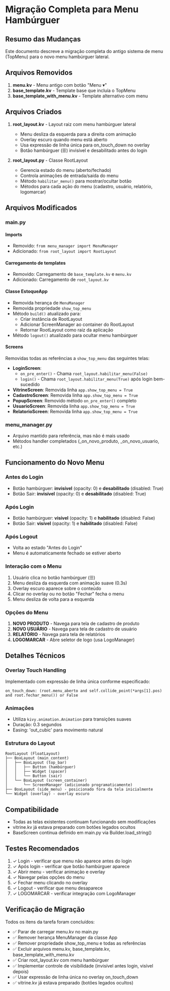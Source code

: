 # Migração Completa para Menu Hambúrguer

## Resumo das Mudanças

Este documento descreve a migração completa do antigo sistema de menu (TopMenu) para o novo menu hambúrguer lateral.

## Arquivos Removidos

1. **menu.kv** - Menu antigo com botão "Menu ▾"
2. **base_template.kv** - Template base que incluía o TopMenu
3. **base_template_with_menu.kv** - Template alternativo com menu

## Arquivos Criados

1. **root_layout.kv** - Layout raiz com menu hambúrguer lateral
   - Menu desliza da esquerda para a direita com animação
   - Overlay escuro quando menu está aberto
   - Usa expressão de linha única para on_touch_down no overlay
   - Botão hambúrguer (☰) invisível e desabilitado antes do login

2. **root_layout.py** - Classe RootLayout
   - Gerencia estado do menu (aberto/fechado)
   - Controla animações de entrada/saída do menu
   - Método `habilitar_menu()` para mostrar/ocultar botão
   - Métodos para cada ação do menu (cadastro, usuário, relatório, logomarcar)

## Arquivos Modificados

### main.py

#### Imports
- Removido: `from menu_manager import MenuManager`
- Adicionado: `from root_layout import RootLayout`

#### Carregamento de templates
- Removido: Carregamento de `base_template.kv` e `menu.kv`
- Adicionado: Carregamento de `root_layout.kv`

#### Classe EstoqueApp
- Removida herança de `MenuManager`
- Removida propriedade `show_top_menu`
- Método `build()` atualizado para:
  - Criar instância de RootLayout
  - Adicionar ScreenManager ao container do RootLayout
  - Retornar RootLayout como raiz da aplicação
- Método `logout()` atualizado para ocultar menu hambúrguer

#### Screens
Removidas todas as referências a `show_top_menu` das seguintes telas:
- **LoginScreen**: 
  - `on_pre_enter()` - Chama `root_layout.habilitar_menu(False)`
  - `login()` - Chama `root_layout.habilitar_menu(True)` após login bem-sucedido
- **VitrineScreen**: Removida linha `app.show_top_menu = True`
- **CadastroScreen**: Removida linha `app.show_top_menu = True`
- **PopupScreen**: Removido método `on_pre_enter()` completo
- **UsuarioScreen**: Removida linha `app.show_top_menu = True`
- **RelatorioScreen**: Removida linha `app.show_top_menu = True`

### menu_manager.py
- Arquivo mantido para referência, mas não é mais usado
- Métodos handler completados (_on_novo_produto, _on_novo_usuario, etc.)

## Funcionamento do Novo Menu

### Antes do Login
- Botão hambúrguer: **invisível** (opacity: 0) e **desabilitado** (disabled: True)
- Botão Sair: **invisível** (opacity: 0) e **desabilitado** (disabled: True)

### Após Login
- Botão hambúrguer: **visível** (opacity: 1) e **habilitado** (disabled: False)
- Botão Sair: **visível** (opacity: 1) e **habilitado** (disabled: False)

### Após Logout
- Volta ao estado "Antes do Login"
- Menu é automaticamente fechado se estiver aberto

### Interação com o Menu
1. Usuário clica no botão hambúrguer (☰)
2. Menu desliza da esquerda com animação suave (0.3s)
3. Overlay escuro aparece sobre o conteúdo
4. Clicar no overlay ou no botão "Fechar" fecha o menu
5. Menu desliza de volta para a esquerda

### Opções do Menu
1. **NOVO PRODUTO** - Navega para tela de cadastro de produto
2. **NOVO USUÁRIO** - Navega para tela de cadastro de usuário
3. **RELATÓRIO** - Navega para tela de relatórios
4. **LOGOMARCAR** - Abre seletor de logo (usa LogoManager)

## Detalhes Técnicos

### Overlay Touch Handling
Implementado com expressão de linha única conforme especificado:
```kv
on_touch_down: (root.menu_aberto and self.collide_point(*args[1].pos) and root.fechar_menu()) or False
```

### Animações
- Utiliza `kivy.animation.Animation` para transições suaves
- Duração: 0.3 segundos
- Easing: 'out_cubic' para movimento natural

### Estrutura do Layout
```
RootLayout (FloatLayout)
├── BoxLayout (main_content)
│   ├── BoxLayout (top_bar)
│   │   ├── Button (hambúrguer)
│   │   ├── Widget (spacer)
│   │   └── Button (sair)
│   └── BoxLayout (screen_container)
│       └── ScreenManager (adicionado programaticamente)
├── BoxLayout (side_menu) - posicionado fora da tela inicialmente
└── Widget (overlay) - overlay escuro
```

## Compatibilidade

- Todas as telas existentes continuam funcionando sem modificações
- vitrine.kv já estava preparado com botões legados ocultos
- BaseScreen continua definido em main.py via Builder.load_string()

## Testes Recomendados

1. ✓ Login - verificar que menu não aparece antes do login
2. ✓ Após login - verificar que botão hambúrguer aparece
3. ✓ Abrir menu - verificar animação e overlay
4. ✓ Navegar pelas opções do menu
5. ✓ Fechar menu clicando no overlay
6. ✓ Logout - verificar que menu desaparece
7. ✓ LOGOMARCAR - verificar integração com LogoManager

## Verificação de Migração

Todos os itens da tarefa foram concluídos:
- ✅ Parar de carregar menu.kv no main.py
- ✅ Remover herança MenuManager da classe App
- ✅ Remover propriedade show_top_menu e todas as referências
- ✅ Excluir arquivos menu.kv, base_template.kv, base_template_with_menu.kv
- ✅ Criar root_layout.kv com menu hambúrguer
- ✅ Implementar controle de visibilidade (invisível antes login, visível depois)
- ✅ Usar expressão de linha única no overlay on_touch_down
- ✅ vitrine.kv já estava preparado (botões legados ocultos)
